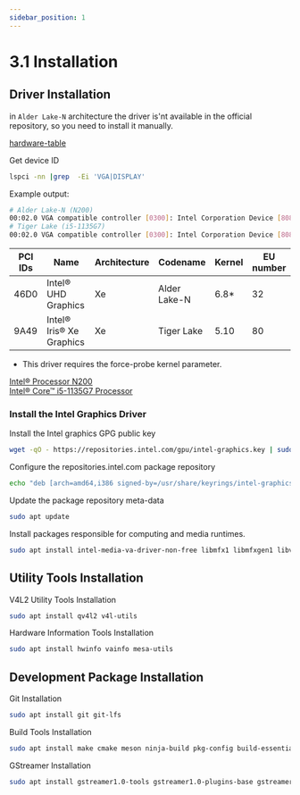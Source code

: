 ```yaml
---
sidebar_position: 1
---
```


# 3.1 Installation

## Driver Installation

in `Alder Lake-N` architecture the driver is'nt available in the official repository, so you need to install it manually.

[hardware-table](https://dgpu-docs.intel.com/devices/hardware-table.html)

Get device ID

```bash
lspci -nn |grep  -Ei 'VGA|DISPLAY'
```

Example output:

```bash
# Alder Lake-N (N200)
00:02.0 VGA compatible controller [0300]: Intel Corporation Device [8086:46d0]
# Tiger Lake (i5-1135G7)
00:02.0 VGA compatible controller [0300]: Intel Corporation Device [8086:9A49]
```

| PCI IDs | Name | Architecture | Codename | Kernel | EU number |
|---|---|---|---|---|---|
| 46D0 | Intel® UHD Graphics | Xe | Alder Lake-N | 6.8* | 32 |
| 9A49 | Intel® Iris® Xe Graphics | Xe | Tiger Lake | 5.10 | 80 |

* This driver requires the force-probe kernel parameter.

[Intel® Processor N200](https://www.intel.com/content/www/us/en/products/sku/231804/intel-processor-n200-6m-cache-up-to-3-70-ghz/specifications.html)  
[Intel® Core™ i5-1135G7 Processor](https://www.intel.com/content/www/us/en/products/sku/208658/intel-core-i51135g7-processor-8m-cache-up-to-4-20-ghz/specifications.html)

### Install the Intel Graphics Driver

Install the Intel graphics GPG public key

```bash
wget -qO - https://repositories.intel.com/gpu/intel-graphics.key | sudo gpg --yes --dearmor --output /usr/share/keyrings/intel-graphics.gpg
```

Configure the repositories.intel.com package repository

```bash
echo "deb [arch=amd64,i386 signed-by=/usr/share/keyrings/intel-graphics.gpg] https://repositories.intel.com/gpu/ubuntu jammy client" | sudo tee /etc/apt/sources.list.d/intel-gpu-jammy.list
```

Update the package repository meta-data

```bash
sudo apt update
```

Install packages responsible for computing and media runtimes.

```bash
sudo apt install intel-media-va-driver-non-free libmfx1 libmfxgen1 libvpl2 libegl-mesa0 libegl1-mesa libegl1-mesa-dev libgbm1 libgl1-mesa-dev libgl1-mesa-dri libglapi-mesa libgles2-mesa-dev libglx-mesa0 libigdgmm12 libxatracker2 mesa-va-drivers mesa-vdpau-drivers mesa-vulkan-drivers va-driver-all
```

## Utility Tools Installation

V4L2 Utility Tools Installation

```bash
sudo apt install qv4l2 v4l-utils
```

Hardware Information Tools Installation

```bash
sudo apt install hwinfo vainfo mesa-utils
```

## Development Package Installation

Git Installation

```bash
sudo apt install git git-lfs
```

Build Tools Installation

```bash
sudo apt install make cmake meson ninja-build pkg-config build-essential
```

GStreamer Installation

```bash
sudo apt install gstreamer1.0-tools gstreamer1.0-plugins-base gstreamer1.0-plugins-good gstreamer1.0-plugins-bad gstreamer1.0-plugins-ugly gstreamer1.0-vaapi gstreamer1.0-libav gstreamer1.0-rtsp libgstreamer1.0-dev libgstreamer-plugins-base1.0-dev libgstreamer-plugins-good1.0-dev libgstreamer-plugins-bad1.0-dev
```
